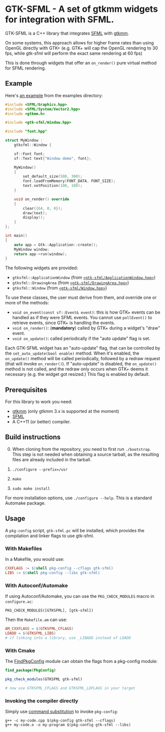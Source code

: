 # GTK-SFML - A set of gtkmm widgets for integration with SFML.

GTK-SFML is a C++ library that integrates [SFML](https://www.sfml-dev.org/) with
[gtkmm](https://gtkmm.org).

On some systems, this approach allows for higher frame rates than using OpenGL directly
with GTK+ (e.g. GTK+ will cap the OpenGL rendering to 30 fps, while gtk-sfml will perform
the exact same rendering at 60 fps)

This is done through widgets that offer an `on_render()` pure virtual method for SFML
rendering.


## Example

Here's [an example](examples/window.cpp) from the examples directory:

```cpp
#include <SFML/Graphics.hpp>
#include <SFML/System/Vector2.hpp>
#include <gtkmm.h>

#include <gtk-sfml/Window.hpp>

#include "font.hpp"

struct MyWindow :
    gtksfml::Window {

    sf::Font font;
    sf::Text text{"Window demo", font};

    MyWindow()
    {
        set_default_size(500, 300);
        font.loadFromMemory(FONT_DATA, FONT_SIZE);
        text.setPosition(100, 100);
    }

    void on_render() override
    {
        clear({64, 0, 0});
        draw(text);
        display();
    }
};

int main()
{
    auto app = Gtk::Application::create();
    MyWindow window;
    return app->run(window);
}
```

The following widgets are provided:

- `gtksfml::ApplicationWindow` (from [`<gtk-sfml/ApplicationWindow.hpp>`](include/gtk-sfml/ApplicationWindow.hpp))
- `gtksfml::DrawingArea` (from [`<gtk-sfml/DrawingArea.hpp>`](include/gtk-sfml/DrawingArea.hpp))
- `gtksfml::Window` (from [`<gtk-sfml/Window.hpp>`](include/gtk-sfml/Window.hpp))

To use these classes, the user must derive from them, and override one or more of the
methods:

 - `void on_event(const sf::Event& event)`: this is how GTK+ events can be handled as if
   they were SFML events. You cannot use `pollEvent()` to retrieve events, since GTK+ is
   handling the events.
 - `void on_render()`: (**mandatory**) called by GTK+ during a widget's "draw"
   event.
 - `void on_update()`: called periodically if the "auto update" flag is set.

Each GTK-SFML widget has an "auto-update" flag, that can be controlled by the
`set_auto_update(bool enable)` method. When it's enabled, the `on_update()` method will be
called periodically, followed by a redraw request (that will invoke `on_render()`). If
"auto-update" is disabled, the `on_update()` method is not called, and the redraw only
occurs when GTK+ deems it necessary (e.g. the widget got resized.) This flag is enabled by
default.


## Prerequisites

For this library to work you need:

- [gtkmm](https://gtkmm.org) (only gtkmm 3.x is supported at the moment)
- [SFML](https://www.sfml-dev.org/)
- A C++11 (or better) compiler.


## Build instructions

0. When cloning from the repository, you need to first run `./bootstrap`. This step is not
   needed when obtaining a source tarball, as the resulting files are already included in
   the tarball.

1. `./configure --prefix=/usr`

2. `make`

3. `sudo make install`

For more installation options, use `./configure --help`. This is a standard Automake
package.


## Usage

A `pkg-config` script, `gtk-sfml.pc` will be installed, which provides the compilation and
linker flags to use gtk-sfml.


### With Makefiles

In a Makefile, you would use:

```Makefile
CXXFLAGS := $(shell pkg-config --cflags gtk-sfml)
LIBS := $(shell pkg-config --libs gtk-sfml)
```


### With Autoconf/Automake

If using Autoconf/Automake, you can use the `PKG_CHECK_MODULES` macro in `configure.ac`:

```
PKG_CHECK_MODULES([GTKSFML], [gtk-sfml])
```

Then the `Makefile.am` can use:

```Makefile
AM_CXXFLAGS = $(GTKSFML_CFLAGS)
LDADD = $(GTKSFML_LIBS)
# if linking into a library, use _LIBADD instead of LDADD
```


### With Cmake

The [FindPkgConfig](https://cmake.org/cmake/help/latest/module/FindPkgConfig.html) module can obtain the flags from a pkg-config module:

```cmake
find_package(PkgConfig)

pkg_check_modules(GTKSFML gtk-sfml)

# now use GTKSFML_CFLAGS and GTKSFML_LDFLAGS in your target
```


### Invoking the compiler directly

Simply use [command
substitution](https://www.gnu.org/software/bash/manual/html_node/Command-Substitution.html)
to invoke `pkg-config`:

```
g++ -c my-code.cpp $(pkg-config gtk-sfml --cflags)
g++ my-code.o -o my-program $(pkg-config gtk-sfml --libs)
```

